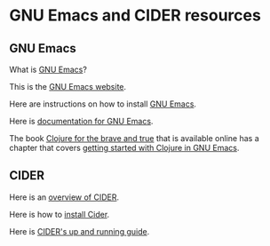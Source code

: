 # GNU Emacs and CIDER resources

## GNU Emacs

What is [GNU Emacs](https://en.wikipedia.org/wiki/GNU_Emacs)?

This is the [GNU Emacs website](https://www.gnu.org/software/emacs/).

Here are instructions on how to install [GNU Emacs](https://www.gnu.org/software/emacs/download.html).

Here is [documentation for GNU Emacs](https://www.gnu.org/software/emacs/documentation.html).

The book [Clojure for the brave and true](http://www.braveclojure.com/) that is available online has a chapter that covers [getting started with Clojure in GNU Emacs](http://www.braveclojure.com/basic-emacs/).

## CIDER

Here is an [overview of CIDER](https://cider.readthedocs.org/en/latest/).

Here is how to [install Cider](https://cider.readthedocs.org/en/latest/installation/).

Here is [CIDER's up and running guide](https://cider.readthedocs.org/en/latest/up_and_running/).
